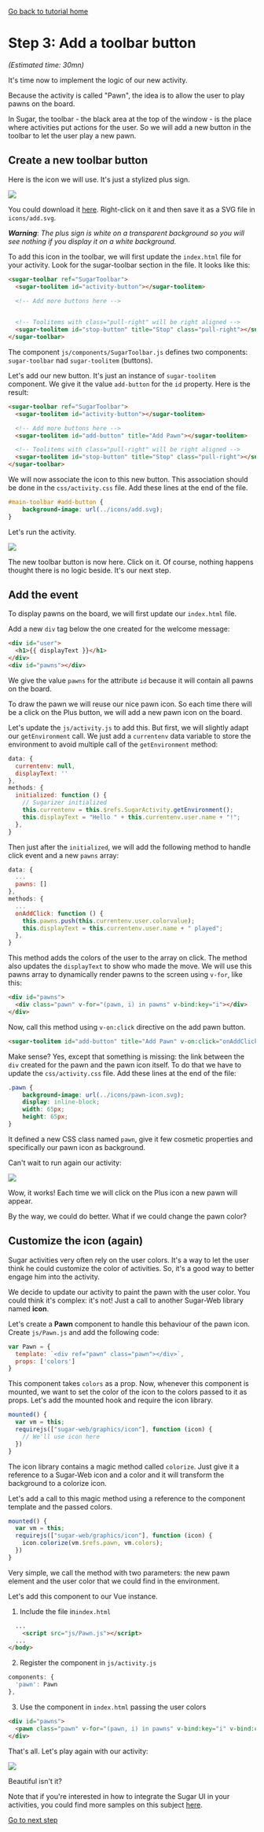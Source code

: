 [Go back to tutorial home](tutorial.md)

# Step 3: Add a toolbar button
*(Estimated time: 30mn)*

It's time now to implement the logic of our new activity.

Because the activity is called "Pawn", the idea is to allow the user to play pawns on the board.

In Sugar, the toolbar - the black area at the top of the window - is the place where activities put actions for the user. So we will add a new button in the toolbar to let the user play a new pawn.

## Create a new toolbar button

Here is the icon we will use. It's just a stylized plus sign.

![](../images/tutorial_step3_1.png)

You could download it [here](../images/add.svg). Right-click on it and then save it as a SVG file in `icons/add.svg`.

***Warning***: *The plus sign is white on a transparent background so you will see nothing if you display it on a white background.*

To add this icon in the toolbar, we will first update the `index.html` file for your activity. Look for the sugar-toolbar section in the file. It looks like this:
```html
<sugar-toolbar ref="SugarToolbar">
  <sugar-toolitem id="activity-button"></sugar-toolitem>

  <!-- Add more buttons here -->
  

  <!-- Toolitems with class="pull-right" will be right aligned -->
  <sugar-toolitem id="stop-button" title="Stop" class="pull-right"></sugar-toolitem>
</sugar-toolbar>
```

The component `js/components/SugarToolbar.js` defines two components: `sugar-toolbar` nad `sugar-toolitem` (buttons).

Let's add our new button. It's just an instance of `sugar-toolitem` component. We give it the value `add-button` for the `id` property. Here is the result:
```html
<sugar-toolbar ref="SugarToolbar">
  <sugar-toolitem id="activity-button"></sugar-toolitem>

  <!-- Add more buttons here -->
  <sugar-toolitem id="add-button" title="Add Pawn"></sugar-toolitem>

  <!-- Toolitems with class="pull-right" will be right aligned -->
  <sugar-toolitem id="stop-button" title="Stop" class="pull-right"></sugar-toolitem>
</sugar-toolbar>
```

We will now associate the icon to this new button. This association should be done in the `css/activity.css` file. Add these lines at the end of the file.
```css
#main-toolbar #add-button {
	background-image: url(../icons/add.svg);
}
```
Let's run the activity.

![](../images/tutorial_step3_2.png)

The new toolbar button is now here. Click on it. Of course, nothing happens thought there is no logic beside. It's our next step.

## Add the event

To display pawns on the board, we will first update our `index.html` file.

Add a new `div` tag below the one created for the welcome message:
```html
<div id="user">
  <h1>{{ displayText }}</h1>
</div>
<div id="pawns"></div>
```
We give the value `pawns` for the attribute `id` because it will contain all pawns on the board.

To draw the pawn we will reuse our nice pawn icon. So each time there will be a click on the Plus button, we will add a new pawn icon on the board.

Let's update the `js/activity.js` to add this. But first, we will slightly adapt our `getEnvironment` call. We just add a `currentenv` data variable to store the environment to avoid multiple call of the `getEnvironment` method:
```js
data: {
  currentenv: null,
  displayText: ''
},
methods: {
  initialized: function () {
    // Sugarizer initialized
    this.currentenv = this.$refs.SugarActivity.getEnvironment();
    this.displayText = "Hello " + this.currentenv.user.name + "!";	
  },
}
```
Then just after the `initialized`, we will add the following method to handle click event and a new `pawns` array:
```js
data: {
  ...
  pawns: []
},
methods: {
  ...
  onAddClick: function () {
    this.pawns.push(this.currentenv.user.colorvalue);
    this.displayText = this.currentenv.user.name + " played";
  },
}
```

This method adds the colors of the user to the array on click. The method also updates the `displayText` to show who made the move. We will use this pawns array to dynamically render pawns to the screen using `v-for`, like this:
```html
<div id="pawns">
  <div class="pawn" v-for="(pawn, i) in pawns" v-bind:key="i"></div>
</div>
```

Now, call this method using `v-on:click` directive on the add pawn button.
```html
<sugar-toolitem id="add-button" title="Add Pawn" v-on:click="onAddClick"></sugar-toolitem>
```

Make sense? Yes, except that something is missing: the link between the `div` created for the pawn and the pawn icon itself. To do that we have to update the `css/activity.css` file. Add these lines at the end of the file:
```css
.pawn {
	background-image: url(../icons/pawn-icon.svg);
	display: inline-block;
	width: 65px;
	height: 65px;
}
```
It defined a new CSS class named `pawn`, give it few cosmetic properties and specifically our pawn icon as background.

Can't wait to run again our activity:

![](../images/tutorial_step3_3.png)

Wow, it works! Each time we will click on the Plus icon a new pawn will appear.

By the way, we could do better. What if we could change the pawn color?

## Customize the icon (again)

Sugar activities very often rely on the user colors. It's a way to let the user think he could customize the color of activities. So, it's a good way to better engage him into the activity.

We decide to update our activity to paint the pawn with the user color. You could think it's complex: it's not! Just a call to another Sugar-Web library named **icon**.

Let's create a **Pawn** component to handle this behaviour of the pawn icon. Create `js/Pawn.js` and add the following code:
```js
var Pawn = {
  template: `<div ref="pawn" class="pawn"></div>`,
  props: ['colors']
}
```
This component takes `colors` as a prop. Now, whenever this component is mounted, we want to set the color of the icon to the colors passed to it as props. Let's add the mounted hook and require the icon library.
```js
mounted() {
  var vm = this;
  requirejs(["sugar-web/graphics/icon"], function (icon) {
    // We'll use icon here
  })
}
```

The icon library contains a magic method called `colorize`. Just give it a reference to a Sugar-Web icon and a color and it will transform the background to a colorize icon.

Let's add a call to this magic method using a reference to the component template and the passed colors.
```js
mounted() {
  var vm = this;
  requirejs(["sugar-web/graphics/icon"], function (icon) {
    icon.colorize(vm.$refs.pawn, vm.colors);
  })
}
```
Very simple, we call the method with two parameters: the new pawn element and the user color that we could find in the environment.

Let's add this component to our Vue instance.

1. Include the file in`index.html`
```html
  ...
	<script src="js/Pawn.js"></script>
  ...
</body>
```

2. Register the component in `js/activity.js`
```js
components: {
  'pawn': Pawn
},
```

3. Use the component in `index.html` passing the user colors
```html
<div id="pawns">
  <pawn class="pawn" v-for="(pawn, i) in pawns" v-bind:key="i" v-bind:colors="pawn"></pawn>
</div>
```

That's all. Let's play again with our activity:

![](../images/tutorial_step3_4.png)

Beautiful isn't it?

Note that if you're interested in how to integrate the Sugar UI in your activities, you could find more samples on this subject [here](http://sugarlabs.github.io/sugar-web-samples/).

[Go to next step](step4.md)